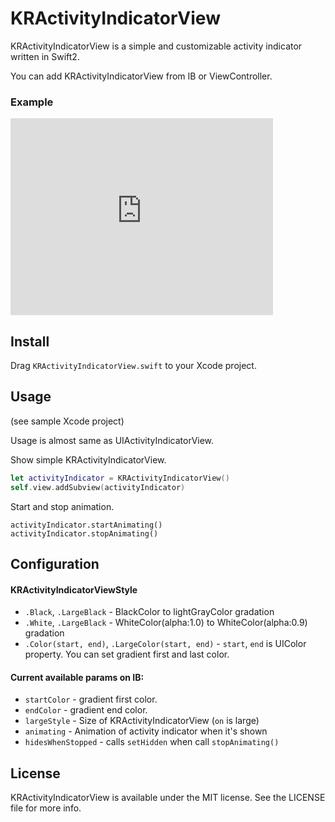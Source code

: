 # KRActivityIndicatorView
KRActivityIndicatorView is a simple and customizable activity indicator written in Swift2.

You can add KRActivityIndicatorView from IB or ViewController.


### Example
<iframe width="420" height="315" src="https://www.youtube.com/embed/UZTlGpY0CU8" frameborder="0" allowfullscreen></iframe>

## Install
Drag `KRActivityIndicatorView.swift` to your Xcode project.

## Usage
(see sample Xcode project)

Usage is almost same as UIActivityIndicatorView.

Show simple KRActivityIndicatorView.
```swift
let activityIndicator = KRActivityIndicatorView()
self.view.addSubview(activityIndicator)
```

Start and stop animation.
```
activityIndicator.startAnimating()
activityIndicator.stopAnimating()
```

## Configuration
#### KRActivityIndicatorViewStyle
* `.Black`, `.LargeBlack` - BlackColor to lightGrayColor gradation
* `.White`, `.LargeBlack` - WhiteColor(alpha:1.0) to WhiteColor(alpha:0.9) gradation
* `.Color(start, end)`, `.LargeColor(start, end)` - `start`, `end` is UIColor property. You can set gradient first and last color.

#### Current available params on IB:
* `startColor` - gradient first color.
* `endColor` - gradient end color.
* `largeStyle` - Size of KRActivityIndicatorView (`on` is large)
* `animating` - Animation of activity indicator when it's shown
* `hidesWhenStopped` - calls `setHidden` when call `stopAnimating()`

## License
KRActivityIndicatorView is available under the MIT license.
See the LICENSE file for more info.
